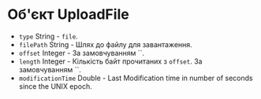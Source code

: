 # Об'єкт UploadFile

* `type` String - `file`.
* `filePath` String - Шлях до файлу для завантаження.
* `offset` Integer - За замовчуванням ``.
* `length` Integer - Кількість байт прочитаних з `offset`. За замовчуванням ``.
* `modificationTime` Double - Last Modification time in number of seconds since the UNIX epoch.